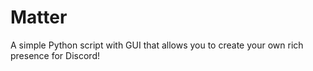 # Matter
A simple Python script with GUI that allows you to create your own rich presence for Discord!
